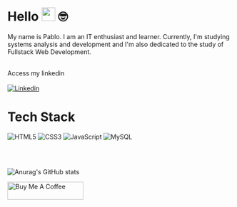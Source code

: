 # Hello <img src="https://media.giphy.com/media/hvRJCLFzcasrR4ia7z/giphy.gif" width="30"> 🤓

My name is Pablo. I am an IT enthusiast and learner. Currently, I'm studying systems analysis and development and I'm also dedicated to the study of Fullstack Web Development.
<br><br>

Access my linkedin <br><br>
<a href="https://www.linkedin.com/in/pablosantos-cg/" target="_blank">
  <img align="center" src="https://img.shields.io/badge/LinkedIn-0077B5?style=for-the-badge&logo=linkedin&logoColor=white" alt="Linkedin"/>
</a>
<br>
# Tech Stack
![HTML5](https://img.shields.io/badge/-HTML5-232323?style=flat&labelColor=E34F26&logo=html5&logoColor=ffffff)
![CSS3](https://img.shields.io/badge/-CSS3-232323?style=flat&labelColor=1572B6&logo=css3&logoColor=ffffff)
![JavaScript](https://img.shields.io/badge/-JavaScript-232323?style=flat&labelColor=000000&logo=javascript&logoColor=F7DF1E)
![MySQL](https://img.shields.io/badge/-MySQL-232323?style=flat&labelColor=4479A1&logo=mysql&logoColor=ffffff)

<br><br>

![Anurag's GitHub stats](https://github-readme-stats.vercel.app/api?username=PabloSantos-CG&show_icons=true)

<a href="https://www.buymeacoffee.com/mokkapps" target="_blank" rel="noreferrer nofollow">
      <img src="https://cdn.buymeacoffee.com/buttons/default-red.png" alt="Buy Me A Coffee" height="40" width="170" >
</a>
